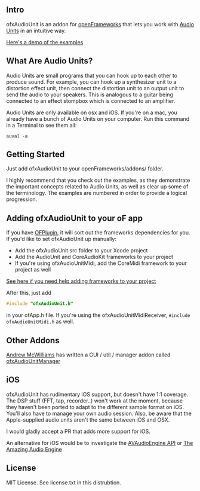 Intro
-----

ofxAudioUnit is an addon for [openFrameworks](http://www.openframeworks.cc/) that lets you work with [Audio Units](http://en.wikipedia.org/wiki/Audio_Units) in an intuitive way.

[Here's a demo of the examples](http://vimeo.com/41115496)

What Are Audio Units?
---------------------

Audio Units are small programs that you can hook up to each other to produce sound. For example, you can hook up a synthesizer unit to a distortion effect unit, then connect the distortion unit to an output unit to send the audio to your speakers. This is analogous to a guitar being connected to an effect stompbox which is connected to an amplifier.

Audio Units are only available on osx and iOS. If you're on a mac, you already have a bunch of Audio Units on your computer. Run this command in a Terminal to see them all: 

```
auval -a
```

Getting Started
---------------

Just add ofxAudioUnit to your openFrameworks/addons/ folder.

I highly recommend that you check out the examples, as they demonstrate the important concepts related to Audio Units, as well as clear up some of the terminology. The examples are numbered in order to provide a logical progression.

Adding ofxAudioUnit to your oF app
---------------------------------

If you have [OFPlugin](https://github.com/admsyn/OFPlugin), it will sort out the frameworks dependencies for you. If you'd like to set ofxAudioUnit up manually:

* Add the ofxAudioUnit src folder to your Xcode project
* Add the AudioUnit and CoreAudioKit frameworks to your project
* If you're using ofxAudioUnitMidi, add the CoreMidi framework to your project as well

[See here if you need help adding frameworks to your project](http://stackoverflow.com/questions/3352664/how-to-add-existing-frameworks-in-xcode-4)

After this, just add
```C++
#include "ofxAudioUnit.h"
```
in your ofApp.h file. If you're using the ofxAudioUnitMidiReceiver, `#include ofxAudioUnitMidi.h` as well.

Other Addons
------------
[Andrew McWilliams](http://jahya.net/) has written a GUI / util / manager addon called [ofxAudioUnitManager](https://github.com/microcosm/ofxAudioUnitManager)

iOS
---
ofxAudioUnit has rudimentary iOS support, but doesn't have 1:1 coverage. The DSP stuff (FFT, tap, recorder..) won't work at the moment, because they haven't been ported to adapt to the different sample format on iOS. You'll also have to manage your own audio session. Also, be aware that the Apple-supplied audio units aren't the same between iOS and OSX.

I would gladly accept a PR that adds more support for iOS.

An alternative for iOS would be to investigate the [AVAudioEngine API](https://developer.apple.com/library/ios/documentation/AVFoundation/Reference/AVAudioEngine_Class/index.html) or [The Amazing Audio Engine](http://theamazingaudioengine.com/)

License
----------

MIT License. See license.txt in this distrubtion.
